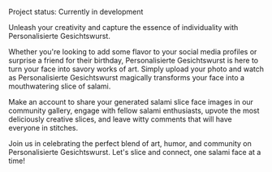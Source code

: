 Project status: Currently in development

Unleash your creativity and capture the essence of individuality with Personalisierte Gesichtswurst.

Whether you're looking to add some flavor to your social media profiles or surprise a friend for their birthday, Personalisierte Gesichtswurst is here to turn your face into savory works of art. Simply upload your photo and watch as Personalisierte Gesichtswurst magically transforms your face into a mouthwatering slice of salami.

Make an account to share your generated salami slice face images in our community gallery, engage with fellow salami enthusiasts, upvote the most deliciously creative slices, and leave witty comments that will have everyone in stitches.

Join us in celebrating the perfect blend of art, humor, and community on Personalisierte Gesichtswurst. Let's slice and connect, one salami face at a time!
